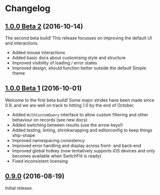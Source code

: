 # Changelog

## [1.0.0 Beta 2](https://github.com/Cheddam/SwitchFlit/tree/1.0.0-beta.2) (2016-10-14)

The second beta build! This release focusses on improving the default UI and interactions.

- Added mouse interactions
- Added basic docs about customising style and structure
- Improved visibility of loading / error states
- Improved design, should function better outside the default Simple theme

## [1.0.0 Beta 1](https://github.com/Cheddam/SwitchFlit/tree/1.0.0-beta.1) (2016-10-01)

Welcome to the first beta build! Some major strides have been made since 0.9, and we are well on track to hitting 1.0 by the end of October.

- Added `WithCustomQuery` interface to allow custom filtering and other behaviour on records (see new docs)
- Added switching between results (use the arrow keys!)
- Added testing, linting, shrinkwrapping and editorconfig to keep things ship-shape
- Improved namespacing consistency
- Improved error handling and display across front- and back-end
- Improved global hotkey (now tentatively supports iOS devices and only becomes available when SwitchFlit is ready)
- Fixed inconsistent licensing

## [0.9.0](https://github.com/Cheddam/SwitchFlit/tree/0.9.0) (2016-08-19)

Initial release.
